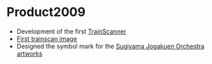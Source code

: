 # Product2009

* Development of the first [TrainScanner](http://github.com/vitroid/TrainScanner)
* [First trainscan image](https://www.flickr.com/photos/vitroids/3738207261)
* Designed the symbol mark for the [Sugiyama Jogakuen Orchestra](http://sugioke.wordpress.com/)
[artworks](artworks.md)



